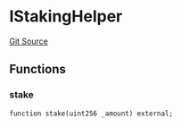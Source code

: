 # IStakingHelper
[Git Source](https://github.com/KlimaDAO/klimadao-solidity/blob/b4fb0f4685d5fe4c80ffc162389dfe0abdfe9f39/src/retirement_v1/interfaces/IStakingHelper.sol)


## Functions
### stake


```solidity
function stake(uint256 _amount) external;
```

